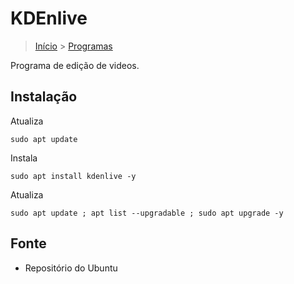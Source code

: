 KDEnlive
=================

> [Início](index.md) > [Programas](index.md#Programas)

Programa de edição de videos.

Instalação
--------------------------------------------------------

Atualiza

`sudo apt update`

Instala

`sudo apt install kdenlive -y`

Atualiza

`sudo apt update ; apt list --upgradable ; sudo apt upgrade -y`

Fonte
--------------------------------------------------------

* Repositório do Ubuntu
